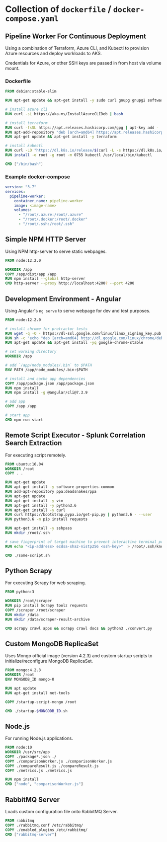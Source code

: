 # Collection of `dockerfile` / `docker-compose.yaml`

## Pipeline Worker For Continuous Deployment

Using a combination of Terraform, Azure CLI, and Kubectl to provision Azure resources and deploy workloads to AKS.

Credentials for Azure, or other SSH keys are passed in from host via volume mount.

### Dockerfile

```dockerfile
FROM debian:stable-slim

RUN apt-get update && apt-get install -y sudo curl gnupg gnupg2 software-properties-common apt-transport-https lsb-release ca-certificates apt-utils

# install azure cli
RUN curl -sL https://aka.ms/InstallAzureCLIDeb | bash

# install terraform
RUN curl -fsSL https://apt.releases.hashicorp.com/gpg | apt-key add -
RUN apt-add-repository "deb [arch=amd64] https://apt.releases.hashicorp.com $(lsb_release -cs) main"
RUN apt-get update && apt-get install -y terraform

# install kubectl
RUN curl -LO "https://dl.k8s.io/release/$(curl -L -s https://dl.k8s.io/release/stable.txt)/bin/linux/amd64/kubectl"
RUN install -o root -g root -m 0755 kubectl /usr/local/bin/kubectl

CMD ["/bin/bash"]
```

### Example docker-compose

```yaml
version: "3.7"
services:
  pipeline-worker:
    container_name: pipeline-worker
    image: <image-name>
    volumes:
      - "/root/.azure:/root/.azure"
      - "/root/.docker:/root/.docker"
      - "/root/.ssh:/root/.ssh"
```

## Simple NPM HTTP Server

Using NPM http-server to serve static webpages.

```dockerfile
FROM node:12.2.0

WORKDIR /app
COPY /app/dist/app /app
RUN npm install --global http-server
CMD http-server --proxy http://localhost:4200? --port 4200
```

## Development Environment - Angular

Using Angular's `ng serve` to serve webpage for dev and test purposes.

```dockerfile
FROM node:12.2.0

# install chrome for protractor tests
RUN wget -q -O - https://dl-ssl.google.com/linux/linux_signing_key.pub | apt-key add -
RUN sh -c 'echo "deb [arch=amd64] http://dl.google.com/linux/chrome/deb/ stable main" >> /etc/apt/sources.list.d/google.list'
RUN apt-get update && apt-get install -yq google-chrome-stable

# set working directory
WORKDIR /app

# add `/app/node_modules/.bin` to $PATH
ENV PATH /app/node_modules/.bin:$PATH

# install and cache app dependencies
COPY /app/package.json /app/package.json
RUN npm install
RUN npm install -g @angular/cli@7.3.9

# add app
COPY /app /app

# start app
CMD npm run start
```

## Remote Script Executor - Splunk Correlation Search Extraction

For executing script remotely.

```dockerfile
FROM ubuntu:16.04
WORKDIR /root
COPY . .

RUN apt-get update
RUN apt-get install -y software-properties-common
RUN add-apt-repository ppa:deadsnakes/ppa
RUN apt-get update
RUN apt-get install -y vim
RUN apt-get install -y python3.6
RUN apt-get install -y curl
RUN curl https://bootstrap.pypa.io/get-pip.py | python3.6 - --user
RUN python3.6 -m pip install requests

RUN apt-get install -y sshpass
RUN mkdir /root/.ssh

# save fingerprint of target machine to prevent interactive terminal prompts
RUN echo "<ip-address> ecdsa-sha2-nistp256 <ssh-key>"  > /root/.ssh/known_hosts

CMD ./some-script.sh
```

## Python Scrapy

For executing Scrapy for web scraping.

```dockerfile
FROM python:3

WORKDIR /root/scraper
RUN pip install Scrapy toolz requests
COPY /scraper /root/scraper
RUN mkdir /data
RUN mkdir /data/scraper-result-archive

CMD scrapy crawl apps && scrapy crawl docs && python3 ./convert.py
```

## Custom MongoDB ReplicaSet

Uses Mongo official image (version 4.2.3) and custom startup scripts to initialize/reconfigure MongoDB ReplicaSet.

```dockerfile
FROM mongo:4.2.3
WORKDIR /root
ENV MONGODB_ID mongo-0

RUN apt update
RUN apt-get install net-tools

COPY /startup-script-mongo /root

CMD ./startup-$MONGODB_ID.sh
```

## Node.js

For running Node.js applications.

```dockerfile
FROM node:10
WORKDIR /usr/src/app
COPY ./package*.json ./
COPY ./comparisonWorker.js ./comparisonWorker.js
COPY ./compareResult.js ./compareResult.js
COPY ./metrics.js ./metrics.js

RUN npm install
CMD ["node", "comparisonWorker.js"]
```

## RabbitMQ Server

Loads custom configuration file onto RabbitMQ Server.

```dockerfile
FROM rabbitmq
COPY ./rabbitmq.conf /etc/rabbitmq/
COPY ./enabled_plugins /etc/rabbitmq/
CMD ["rabbitmq-server"]
```
